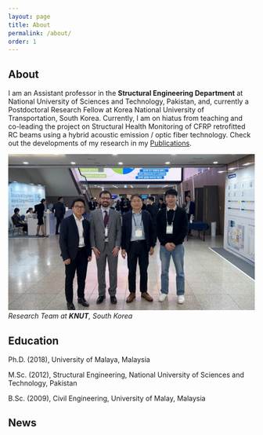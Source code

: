 ```yaml
---
layout: page
title: About
permalink: /about/
order: 1
---
```


## About

I am an Assistant professor in the **Structural Engineering Department** at National University of Sciences and Technology, Pakistan, and, currently a Postdoctoral Research Fellow at Korea National University of Transportation, South Korea. Currently, I am on hiatus from teaching and co-leading the project on Structural Health Monitoring of CFRP retrofitted RC beams using a hybrid acoustic emission / optic fiber technology. Check out the developments of my research in my 
[Publications]( https://usmanhnf.github.io/publications/).


![ID](/assets/images/about_img.jpg "ID")
*Research Team at **KNUT**, South Korea*


## Education
Ph.D. (2018), University of Malaya, Malaysia

M.Sc. (2012), Structural Engineering, National University of Sciences and Technology, Pakistan

B.Sc. (2009), Civil Engineering, University of Malay, Malaysia

## News



  
